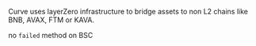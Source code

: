 Curve uses layerZero infrastructure to bridge assets to non L2 chains like BNB, AVAX, FTM or KAVA.


no `failed` method on BSC

